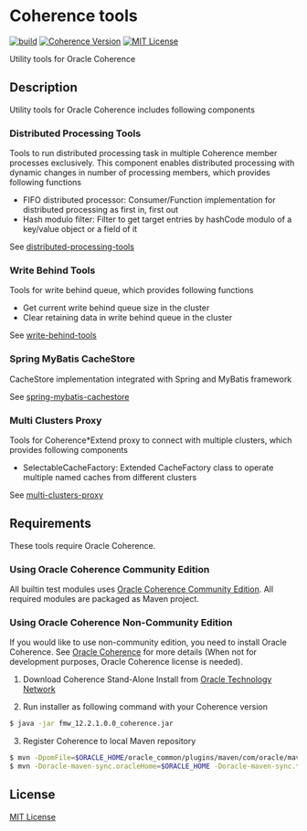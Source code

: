 # Coherence tools
[![build](https://github.com/simukappu/coherence-tools/actions/workflows/build.yml/badge.svg)](https://github.com/simukappu/coherence-tools/actions/workflows/build.yml)
[![Coherence Version](http://img.shields.io/github/v/tag/simukappu/coherence-tools)](https://github.com/simukappu/coherence-tools/tags)
[![MIT License](http://img.shields.io/badge/license-MIT-blue.svg?style=flat)](MIT-LICENSE)

Utility tools for Oracle Coherence

## Description
Utility tools for Oracle Coherence includes following components

### Distributed Processing Tools  
Tools to run distributed processing task in multiple Coherence member processes exclusively. This component enables distributed processing with dynamic changes in number of processing members, which provides following functions
* FIFO distributed processor: Consumer/Function implementation for distributed processing as first in, first out
* Hash modulo filter: Filter to get target entries by hashCode modulo of a key/value object or a field of it

See [distributed-processing-tools](distributed-processing-tools)

### Write Behind Tools
Tools for write behind queue, which provides following functions
* Get current write behind queue size in the cluster
* Clear retaining data in write behind queue in the cluster

See [write-behind-tools](write-behind-tools)

### Spring MyBatis CacheStore  
CacheStore implementation integrated with Spring and MyBatis framework

See [spring-mybatis-cachestore](spring-mybatis-cachestore)

### Multi Clusters Proxy
Tools for Coherence*Extend proxy to connect with multiple clusters, which provides following components
* SelectableCacheFactory: Extended CacheFactory class to operate multiple named caches from different clusters

See [multi-clusters-proxy](multi-clusters-proxy)

## Requirements
These tools require Oracle Coherence.

### Using Oracle Coherence Community Edition
All builtin test modules uses [Oracle Coherence Community Edition](https://coherence.community). All required modules are packaged as Maven project.

### Using Oracle Coherence Non-Community Edition
If you would like to use non-community edition, you need to install Oracle Coherence. 
See [Oracle Coherence](https://www.oracle.com/middleware/technologies/coherence.html) for more details (When not for development purposes, Oracle Coherence license is needed).

1. Download Coherence Stand-Alone Install from [Oracle Technology Network](https://www.oracle.com/middleware/technologies/coherence-downloads.html)

2. Run installer as following command with your Coherence version
```sh
$ java -jar fmw_12.2.1.0.0_coherence.jar
```

3. Register Coherence to local Maven repository
```sh
$ mvn -DpomFile=$ORACLE_HOME/oracle_common/plugins/maven/com/oracle/maven/oracle-maven-sync/12.2.1/oracle-maven-sync-12.2.1.pom -Dfile=$ORACLE_HOME/oracle_common/plugins/maven/com/oracle/maven/oracle-maven-sync/12.2.1/oracle-maven-sync-12.2.1.jar install:install-file
$ mvn -Doracle-maven-sync.oracleHome=$ORACLE_HOME -Doracle-maven-sync.testOnly=false com.oracle.maven:oracle-maven-sync:12.2.1-0-0:push
```

## License
[MIT License](MIT-LICENSE)

